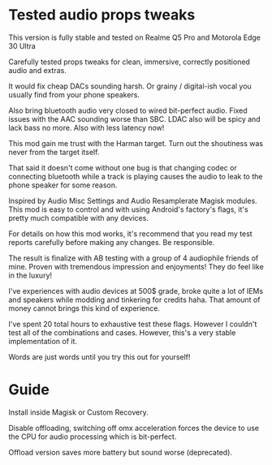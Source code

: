 # Tested audio props tweaks

This version is fully stable and tested on Realme Q5 Pro and Motorola Edge 30 Ultra


Carefully tested props tweaks for clean, immersive, correctly positioned audio and extras.

It would fix cheap DACs sounding harsh. Or grainy / digital-ish vocal you usually find from your phone speakers.

Also bring bluetooth audio very closed to wired bit-perfect audio. Fixed issues with the AAC sounding worse than SBC. LDAC also will be spicy and lack bass no more. Also with less latency now!

This mod gain me trust with the Harman target. Turn out the shoutiness was never from the target itself.

That said it doesn't come without one bug is that changing codec or connecting bluetooth while a track is playing causes the audio to leak to the phone speaker for some reason.

Inspired by Audio Misc Settings and Audio Resamplerate Magisk modules. This mod is easy to control and with using Android's factory's flags, it's pretty much compatible with any devices.

For details on how this mod works, it's recommend that you read my test reports carefully before making any changes. Be responsible.



The result is finalize with AB testing with a group of 4 audiophile friends of mine. Proven with tremendous impression and enjoyments! They do feel like in the luxury!

I've experiences with audio devices at 500$ grade, broke quite a lot of IEMs and speakers while modding and tinkering for credits haha. That amount of money cannot brings this kind of experience.

I've spent 20 total hours to exhaustive test these flags. However I couldn't test all of the combinations and cases. However, this's a very stable implementation of it.

Words are just words until you try this out for yourself!



# Guide

Install inside Magisk or Custom Recovery.

Disable offloading, switching off omx acceleration forces the device to use the CPU for audio processing which is bit-perfect.

Offload version saves more battery but sound worse (deprecated).

